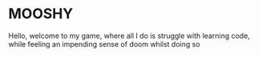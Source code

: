 # MOOSHY
 Hello, welcome to my game, where all I do is struggle with learning code, while feeling an impending sense of doom whilst doing so
